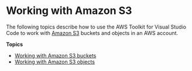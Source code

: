 # Working with Amazon S3<a name="s3"></a>

The following topics describe how to use the AWS Toolkit for Visual Studio Code to work with [Amazon S3](https://docs.aws.amazon.com/AmazonS3/latest/gsg/) buckets and objects in an AWS account\.

**Topics**
+ [Working with Amazon S3 buckets](work-with-S3-buckets.md)
+ [Working with Amazon S3 objects](work-with-S3-objects.md)